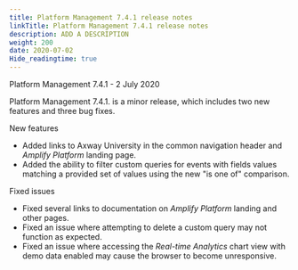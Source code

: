 ```yaml
---
title: Platform Management 7.4.1 release notes
linkTitle: Platform Management 7.4.1 release notes
description: ADD A DESCRIPTION
weight: 200
date: 2020-07-02
Hide_readingtime: true
---
```


Platform Management 7.4.1 - 2 July 2020

Platform Management 7.4.1. is a minor release, which includes two new features and three bug fixes.

New features

* Added links to Axway University in the common navigation header and _Amplify Platform_ landing page.
* Added the ability to filter custom queries for events with fields values matching a provided set of values using the new "is one of" comparison.

Fixed issues

* Fixed several links to documentation on _Amplify Platform_ landing and other pages.
* Fixed an issue where attempting to delete a custom query may not function as expected.
* Fixed an issue where accessing the _Real-time Analytics_ chart view with demo data enabled may cause the browser to become unresponsive.
